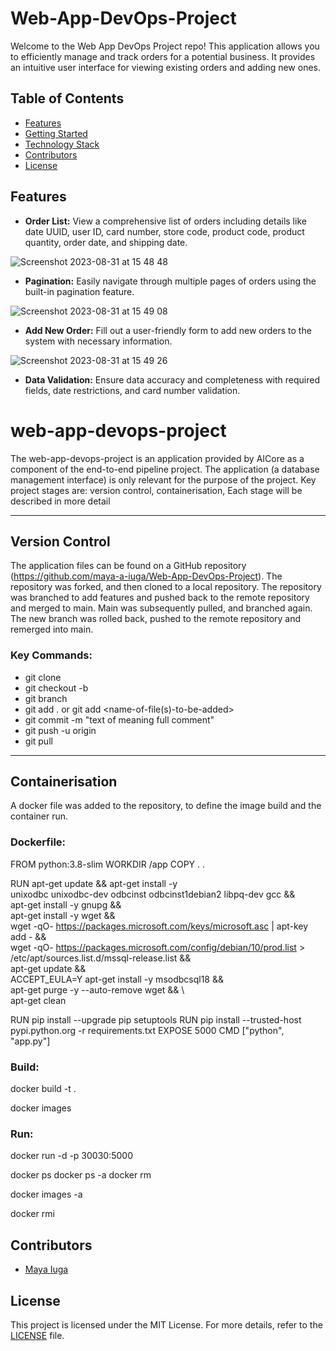 # Web-App-DevOps-Project

Welcome to the Web App DevOps Project repo! This application allows you to efficiently manage and track orders for a potential business. It provides an intuitive user interface for viewing existing orders and adding new ones.

## Table of Contents

- [Features](#features)
- [Getting Started](#getting-started)
- [Technology Stack](#technology-stack)
- [Contributors](#contributors)
- [License](#license)

## Features

- **Order List:** View a comprehensive list of orders including details like date UUID, user ID, card number, store code, product code, product quantity, order date, and shipping date.
  
![Screenshot 2023-08-31 at 15 48 48](https://github.com/maya-a-iuga/Web-App-DevOps-Project/assets/104773240/3a3bae88-9224-4755-bf62-567beb7bf692)

- **Pagination:** Easily navigate through multiple pages of orders using the built-in pagination feature.
  
![Screenshot 2023-08-31 at 15 49 08](https://github.com/maya-a-iuga/Web-App-DevOps-Project/assets/104773240/d92a045d-b568-4695-b2b9-986874b4ed5a)

- **Add New Order:** Fill out a user-friendly form to add new orders to the system with necessary information.
  
![Screenshot 2023-08-31 at 15 49 26](https://github.com/maya-a-iuga/Web-App-DevOps-Project/assets/104773240/83236d79-6212-4fc3-afa3-3cee88354b1a)

- **Data Validation:** Ensure data accuracy and completeness with required fields, date restrictions, and card number validation.

# web-app-devops-project
The web-app-devops-project is an application provided by AICore as a component of the end-to-end pipeline project.
The application (a database management interface) is only relevant for the purpose of the project.
Key project stages are: version control, containerisation, 
Each stage will be described in more detail 
___
## Version Control
The application files can be found on a GitHub repository (https://github.com/maya-a-iuga/Web-App-DevOps-Project).
The repository was forked, and then cloned to a local repository. The repository was branched to add features and pushed back to the remote repository and merged to main. Main was subsequently pulled, and branched again. The new branch was rolled back, pushed to the remote repository and remerged into main.

### Key Commands: 
 - git clone <URI-of-repository>
 - git checkout -b <name-of-new-branch>
 - git branch
 - git add . or git add <name-of-file(s)-to-be-added>
 - git commit -m "text of meaning full comment"
  - git push -u origin <name-of-branch>
 - git pull
___
## Containerisation
A docker file was added to the repository, to define the image build and the container run.

### Dockerfile:

FROM python:3.8-slim
WORKDIR /app
COPY . .

RUN apt-get update && apt-get install -y \
    unixodbc unixodbc-dev odbcinst odbcinst1debian2 libpq-dev gcc && \
    apt-get install -y gnupg && \
    apt-get install -y wget && \
    wget -qO- https://packages.microsoft.com/keys/microsoft.asc | apt-key add - && \
    wget -qO- https://packages.microsoft.com/config/debian/10/prod.list > /etc/apt/sources.list.d/mssql-release.list && \
    apt-get update && \
    ACCEPT_EULA=Y apt-get install -y msodbcsql18 && \
    apt-get purge -y --auto-remove wget && \  
    apt-get clean

RUN pip install --upgrade pip setuptools
RUN pip install --trusted-host pypi.python.org -r requirements.txt
EXPOSE 5000
CMD ["python", "app.py"]


### Build:

docker build -t <image-name> .

docker images

### Run:

docker run -d -p 30030:5000 <image-name>

docker ps
docker ps -a
docker rm <container-id>

docker images -a

docker rmi <image-id>


## Contributors 

- [Maya Iuga]([https://github.com/yourusername](https://github.com/maya-a-iuga))

## License

This project is licensed under the MIT License. For more details, refer to the [LICENSE](LICENSE) file.
